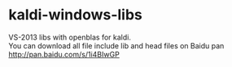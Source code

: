 # kaldi-windows-libs
VS-2013 libs with openblas for kaldi.   
You can download all file include lib and head files on Baidu pan http://pan.baidu.com/s/1i4BIwGP
